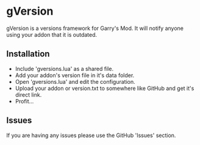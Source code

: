 gVersion
========
gVersion is a versions framework for Garry's Mod. It will notify anyone using your addon that it is outdated.

Installation
------------
* Include 'gversions.lua' as a shared file.
* Add your addon's version file in it's data folder.
* Open 'gversions.lua' and edit the configuration.
* Upload your addon or version.txt to somewhere like GitHub and get it's direct link.
* Profit...

Issues
------
If you are having any issues please use the GitHub 'Issues' section.
